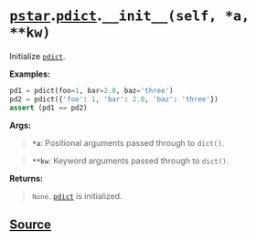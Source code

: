 # [`pstar`](./pstar.md).[`pdict`](./pstar_pdict.md).`__init__(self, *a, **kw)`

Initialize [`pdict`](./pstar_pdict.md).

**Examples:**
```python
pd1 = pdict(foo=1, bar=2.0, baz='three')
pd2 = pdict({'foo': 1, 'bar': 2.0, 'baz': 'three'})
assert (pd1 == pd2)
```

**Args:**

>    **`*a`**: Positional arguments passed through to `dict()`.

>    **`**kw`**: Keyword arguments passed through to `dict()`.

**Returns:**

>    `None`. [`pdict`](./pstar_pdict.md) is initialized.



## [Source](../pstar/pstar.py#L177-L196)